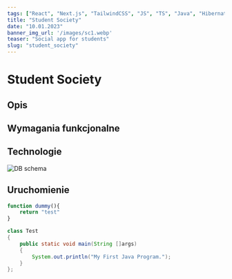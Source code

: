 ```yaml
---
tags: ["React", "Next.js", "TailwindCSS", "JS", "TS", "Java", "Hibernate", "MySQL", "Azure Blob Storage"]
title: "Student Society"
date: "10.01.2023"
banner_img_url: '/images/sc1.webp'
teaser: "Social app for students"
slug: "student_society"
---
```

# Student Society

## Opis

## Wymagania funkcjonalne

## Technologie

![DB schema](/images/articles/student_society/db_schema.png)

## Uruchomienie

```js
function dummy(){
    return "test"
}
```

```java
class Test
{
    public static void main(String []args)
    {
        System.out.println("My First Java Program.");
    }
};
```

## 